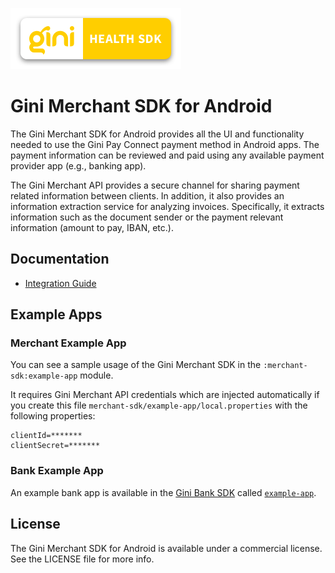 ![Gini Merchant SDK for Android](./logo.png)

Gini Merchant SDK for Android
=============================

The Gini Merchant SDK for Android provides all the UI and functionality needed to use the Gini Pay Connect payment
method in Android apps. The payment information can be reviewed and paid using any available payment provider app (e.g.,
banking app).

The Gini Merchant API provides a secure channel for sharing payment related information between clients. In addition, it
also provides an information extraction service for analyzing invoices. Specifically, it extracts information such as
the document sender or the payment relevant information (amount to pay, IBAN, etc.).

Documentation
-------------

* [Integration Guide](https://developer.gini.net/gini-mobile-android/merchant-sdk/sdk)

Example Apps
------------

### Merchant Example App

You can see a sample usage of the Gini Merchant SDK in the `:merchant-sdk:example-app` module. 

It requires Gini Merchant API credentials which are injected automatically if you create this file `merchant-sdk/example-app/local.properties` with the following properties:
```
clientId=*******
clientSecret=*******
```

### Bank Example App

An example bank app is available in the [Gini Bank SDK](https://github.com/gini/gini-mobile-android/tree/main/bank-sdk) called
[`example-app`](https://github.com/gini/gini-mobile-android/tree/main/bank-sdk/example-app).

License
-------

The Gini Merchant SDK for Android is available under a commercial license.
See the LICENSE file for more info.
